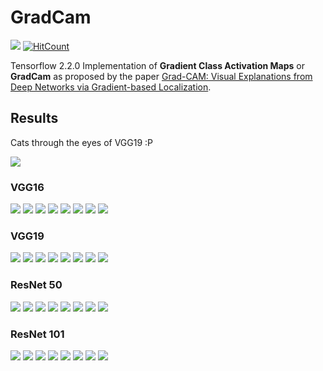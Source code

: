 # GradCam

![](https://mybinder.org/v2/gh/soumik12345/GradCam/master)
[![HitCount](http://hits.dwyl.com/soumik12345/GradCam.svg)](http://hits.dwyl.com/soumik12345/GradCam)

Tensorflow 2.2.0 Implementation of **Gradient Class Activation Maps** or **GradCam** as proposed by the paper [Grad-CAM: Visual Explanations from Deep Networks
via Gradient-based Localization](https://arxiv.org/pdf/1610.02391.pdf).

## Results

Cats through the eyes of VGG19 :P

<img src="./assets/cat_vgg19.gif">

### VGG16

![](./assets/plots/cat_vgg16.png)
![](./assets/plots/dog_vgg16.png)
![](./assets/plots/hare_vgg16.png)
![](./assets/plots/mosque_vgg16.png)
![](./assets/plots/mushroom_vgg16.png)
![](./assets/plots/rifle_vgg16.png)
![](./assets/plots/teapot_vgg16.png)
![](./assets/plots/vulture_vgg16.png)

### VGG19

![](./assets/plots/cat_vgg19.png)
![](./assets/plots/dog_vgg19.png)
![](./assets/plots/hare_vgg19.png)
![](./assets/plots/mosque_vgg19.png)
![](./assets/plots/mushroom_vgg19.png)
![](./assets/plots/rifle_vgg19.png)
![](./assets/plots/teapot_vgg19.png)
![](./assets/plots/vulture_vgg19.png)

### ResNet 50

![](./assets/plots/cat_resnet50.png)
![](./assets/plots/dog_resnet50.png)
![](./assets/plots/hare_resnet50.png)
![](./assets/plots/mosque_resnet50.png)
![](./assets/plots/mushroom_resnet50.png)
![](./assets/plots/rifle_resnet50.png)
![](./assets/plots/teapot_resnet50.png)
![](./assets/plots/vulture_resnet50.png)

### ResNet 101

![](./assets/plots/cat_resnet101.png)
![](./assets/plots/dog_resnet101.png)
![](./assets/plots/hare_resnet101.png)
![](./assets/plots/mosque_resnet101.png)
![](./assets/plots/mushroom_resnet101.png)
![](./assets/plots/rifle_resnet101.png)
![](./assets/plots/teapot_resnet101.png)
![](./assets/plots/vulture_resnet101.png)